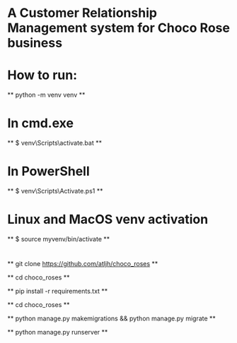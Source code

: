 # A Customer Relationship Management system for Choco Rose business


# How to run:

** python -m venv venv **


# In cmd.exe

** $ venv\Scripts\activate.bat **


# In PowerShell
** $ venv\Scripts\Activate.ps1 **


# Linux and MacOS venv activation

** $ source myvenv/bin/activate **
# 
** git clone https://github.com/atljh/choco_roses **

** cd choco_roses **

** pip install -r requirements.txt **

** cd choco_roses **

** python manage.py makemigrations && python manage.py  migrate **

** python manage.py runserver **

